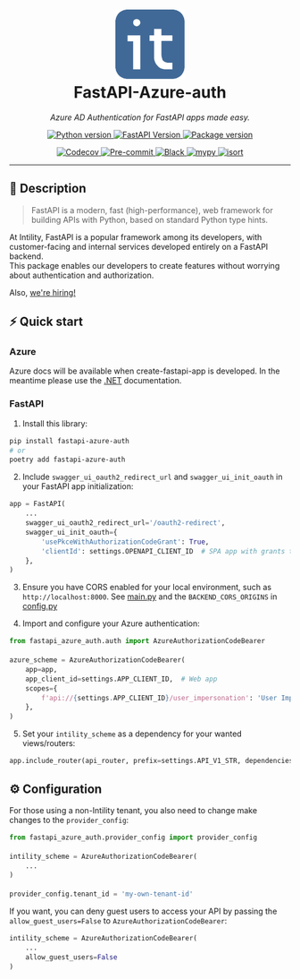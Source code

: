 <h1 align="center">
  <img src=".github/images/intility.png" width="124px"/><br/>
  FastAPI-Azure-auth
</h1>

<p align="center">
    <em>Azure AD Authentication for FastAPI apps made easy.</em>
</p>
<p align="center">
    <a href="https://python.org">
        <img src="https://img.shields.io/badge/python-v3.9+-blue.svg?logo=python&logoColor=white&label=python" alt="Python version">
    </a>
    <a href="https://fastapi.tiangolo.com/">
        <img src="https://img.shields.io/badge/FastAPI-0.68.0+%20-blue.svg?logo=fastapi&logoColor=white&label=fastapi" alt="FastAPI Version">
    </a>
    <a href="https://pypi.org/pypi/django-guid">
        <img src="https://img.shields.io/pypi/v/fastapi-azure-auth.svg?logo=pypi&logoColor=white&label=pypi" alt="Package version">
    </a>
</p>
<p align="center">
    <a href="https://codecov.io/gh/intility/fastapi-azure-auth">
        <img src="https://codecov.io/gh/intility/fastapi-azure-auth/branch/main/graph/badge.svg?token=BTFGII4GYR" alt="Codecov">
    </a>
    <a href="https://github.com/pre-commit/pre-commit">
        <img src="https://img.shields.io/badge/pre--commit-enabled-brightgreen?logo=pre-commit&logoColor=white" alt="Pre-commit">
    </a>
    <a href="https://github.com/psf/black">
        <img src="https://img.shields.io/badge/code%20style-black-000000.svg" alt="Black">
    </a>
    <a href="http://mypy-lang.org">
        <img src="http://www.mypy-lang.org/static/mypy_badge.svg" alt="mypy">
    </a>
    <a href="https://pycqa.github.io/isort/">
        <img src="https://img.shields.io/badge/%20imports-isort-%231674b1?style=flat&labelColor=ef8336" alt="isort">
    </a>
</p>


----------------

## 🚀 Description

> FastAPI is a modern, fast (high-performance), web framework for building APIs with Python, based on standard Python type hints.  
  
At Intility, FastAPI is a popular framework among its developers, 
with customer-facing and internal services developed entirely on a FastAPI backend.  
This package enables our developers to create features without worrying about authentication and authorization.  

Also, [we're hiring!](https://intility.no/en/career/)

## ⚡️ Quick start
### Azure
Azure docs will be available when create-fastapi-app is developed. In the meantime 
please use the [.NET](https://create.intility.app/dotnet/setup/authorization) documentation.


### FastAPI

1. Install this library:
```bash
pip install fastapi-azure-auth
# or
poetry add fastapi-azure-auth
```

2. Include `swagger_ui_oauth2_redirect_url` and `swagger_ui_init_oauth` in your FastAPI app initialization:

```python
app = FastAPI(
    ...
    swagger_ui_oauth2_redirect_url='/oauth2-redirect',
    swagger_ui_init_oauth={
        'usePkceWithAuthorizationCodeGrant': True, 
        'clientId': settings.OPENAPI_CLIENT_ID  # SPA app with grants to your app
    },
)
```

3. Ensure you have CORS enabled for your local environment, such as `http://localhost:8000`. See [main.py](main.py) 
and the `BACKEND_CORS_ORIGINS` in [config.py](demoproj/core/config.py) 

4. Import and configure your Azure authentication:

```python
from fastapi_azure_auth.auth import AzureAuthorizationCodeBearer

azure_scheme = AzureAuthorizationCodeBearer(
    app=app,
    app_client_id=settings.APP_CLIENT_ID,  # Web app
    scopes={
        f'api://{settings.APP_CLIENT_ID}/user_impersonation': 'User Impersonation',
    },
)
```

5. Set your `intility_scheme` as a dependency for your wanted views/routers:

```python
app.include_router(api_router, prefix=settings.API_V1_STR, dependencies=[Depends(azure_scheme)])
```

## ⚙️ Configuration
For those using a non-Intility tenant, you also need to change make changes to the `provider_config`:

```python
from fastapi_azure_auth.provider_config import provider_config

intility_scheme = AzureAuthorizationCodeBearer(
    ...
)

provider_config.tenant_id = 'my-own-tenant-id'
```


If you want, you can deny guest users to access your API by passing the `allow_guest_users=False`
to `AzureAuthorizationCodeBearer`:

```python
intility_scheme = AzureAuthorizationCodeBearer(
    ...
    allow_guest_users=False
)
```
